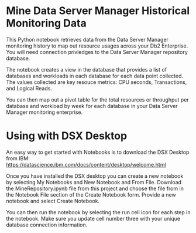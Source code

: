 # Mine Data Server Manager Historical Monitoring Data
This Python notebook retrieves data from the Data Server Manager monitoring history to map out resource usages across your Db2 Enterprise. You will need connection privledges to the Data Server Manager repository database.

The notebook creates a view in the database that provides a list of databases and workloads in each database for each data point collected. The values collected are key resouce metrics: CPU seconds, Transactions, and Logical Reads. 

You can then map out a pivot table for the total resources or throughput per database and workload by week for each database in your Data Server Manager monitoring enterprise. 

# Using with DSX Desktop
An easy way to get started with Notebooks is to download the DSX Desktop from IBM: https://datascience.ibm.com/docs/content/desktop/welcome.html

Once you have installed the DSX desktop you can create a new notebook by selecting My Notebooks and New Notebook and From File. Download the MineRepository.ipynb file from this project and choose the file from in the Notebook File section of the Create Notebook form. Provide a new notebook and select Create Notebook.

You can then run the notebook by selecting the run cell icon for each step in the notebook. Make sure you update cell number three with your unique database connection information.

